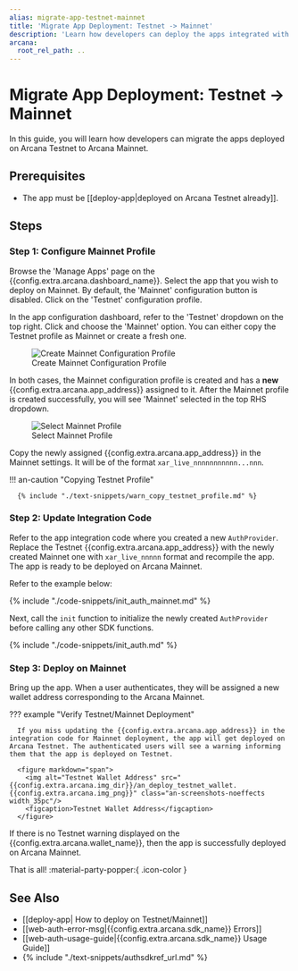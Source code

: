 ```yaml
---
alias: migrate-app-testnet-mainnet
title: 'Migrate App Deployment: Testnet -> Mainnet'
description: 'Learn how developers can deploy the apps integrated with the Arcana Auth on the Arcana Testnet/Mainnet.'
arcana:
  root_rel_path: ..
---
```


# Migrate App Deployment: Testnet -> Mainnet

In this guide, you will learn how developers can migrate the apps deployed on Arcana Testnet to Arcana Mainnet.

## Prerequisites

* The app must be [[deploy-app|deployed on Arcana Testnet already]].

## Steps

### Step 1: Configure Mainnet Profile

Browse the 'Manage Apps' page on the {{config.extra.arcana.dashboard_name}}. Select the app that you wish to deploy on Mainnet. By default, the 'Mainnet' configuration button is disabled. Click on the 'Testnet' configuration profile.

In the app configuration dashboard, refer to the 'Testnet' dropdown on the top right. Click and choose the 'Mainnet' option. You can either copy the Testnet profile as Mainnet or create a fresh one. 

<figure markdown="span">
  <img alt="Create Mainnet Configuration Profile" src="{{config.extra.arcana.img_dir}}/an_testnet_mainnet_config_create.gif" class="an-screenshots width_85pc"/>
  <figcaption>Create Mainnet Configuration Profile</figcaption>
</figure>

In both cases, the Mainnet configuration profile is created and has a **new** {{config.extra.arcana.app_address}} assigned to it. After the Mainnet profile is created successfully, you will see 'Mainnet' selected in the top RHS dropdown.

 <figure markdown="span">
   <img alt="Select Mainnet Profile" src="{{config.extra.arcana.img_dir}}/an_deploy_mainnet_dashboard.{{config.extra.arcana.img_png}}" class="an-screenshots width_85pc"/>
   <figcaption>Select Mainnet Profile</figcaption>
</figure>

Copy the newly assigned {{config.extra.arcana.app_address}} in the Mainnet settings. It will be of the format `xar_live_nnnnnnnnnnn...nnn`.

!!! an-caution "Copying Testnet Profile"

      {% include "./text-snippets/warn_copy_testnet_profile.md" %}

### Step 2: Update Integration Code

Refer to the app integration code where you created a new `AuthProvider`. Replace the Testnet {{config.extra.arcana.app_address}} with the newly created Mainnet one with `xar_live_nnnnn` format and recompile the app. The app is ready to be deployed on Arcana Mainnet.

Refer to the example below:

{% include "./code-snippets/init_auth_mainnet.md" %}

Next, call the `init` function to initialize the newly created `AuthProvider` before calling any other SDK functions.  

{% include "./code-snippets/init_auth.md" %}

### Step 3: Deploy on Mainnet

Bring up the app. When a user authenticates, they will be assigned a new wallet address corresponding to the Arcana Mainnet.

??? example "Verify Testnet/Mainnet Deployment"

      If you miss updating the {{config.extra.arcana.app_address}} in the integration code for Mainnet deployment, the app will get deployed on Arcana Testnet. The authenticated users will see a warning informing them that the app is deployed on Testnet.

      <figure markdown="span">
        <img alt="Testnet Wallet Address" src="{{config.extra.arcana.img_dir}}/an_deploy_testnet_wallet.{{config.extra.arcana.img_png}}" class="an-screenshots-noeffects width_35pc"/> 
        <figcaption>Testnet Wallet Address</figcaption>
      </figure>

If there is no Testnet warning displayed on the {{config.extra.arcana.wallet_name}}, then the app is successfully deployed on Arcana Mainnet.

That is all! :material-party-popper:{ .icon-color }

## See Also

* [[deploy-app| How to deploy on Testnet/Mainnet]]
* [[web-auth-error-msg|{{config.extra.arcana.sdk_name}} Errors]]
* [[web-auth-usage-guide|{{config.extra.arcana.sdk_name}} Usage Guide]]
* {% include "./text-snippets/authsdkref_url.md" %}
